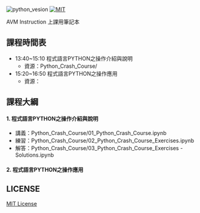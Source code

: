 ![python_vesion](https://img.shields.io/badge/Python-3.7%2B-green.svg)
[![MIT](https://img.shields.io/badge/License-MIT-blue.svg)](https://github.com/sfyc23/EverydayWechat/blob/master/LICENSE)

AVM Instruction 上課用筆記本

## 課程時間表

- 13:40~15:10 程式語言PYTHON之操作介紹與說明
  - 資源：Python\_Crash\_Course/
- 15:20~16:50 程式語言PYTHON之操作應用
  - 資源：

## 課程大綱
#### 1. 程式語言PYTHON之操作介紹與說明
- 講義：Python_Crash_Course/01_Python_Crash_Course.ipynb
- 練習：Python_Crash_Course/02_Python_Crash_Course_Exercises.ipynb
- 解答：Python_Crash_Course/03_Python_Crash_Course_Exercises - Solutions.ipynb

#### 2. 程式語言PYTHON之操作應用

## LICENSE
[MIT License](https://zh.wikipedia.org/wiki/MIT%E8%A8%B1%E5%8F%AF%E8%AD%89)
